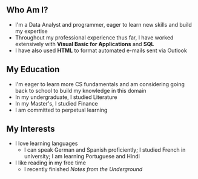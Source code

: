 ## Who Am I?

- I'm a Data Analyst and programmer, eager to learn new skills and build my expertise
- Throughout my professional experience thus far, I have worked extensively with **Visual Basic for Applications** and **SQL**
- I have also used **HTML** to format automated e-mails sent via Outlook 

## My Education

- I'm eager to learn more CS fundamentals and am considering going back to school to build my knowledge in this domain
- In my undergraduate, I studied Literature
- In my Master's, I studied Finance
- I am committed to perpetual learning

## My Interests

- I love learning languages 
  - I can speak German and Spanish proficiently; I studied French in university; I am learning Portuguese and Hindi
- I like reading in my free time
  - I recently finished *Notes from the Underground*
